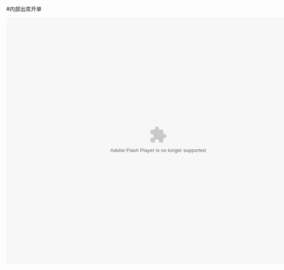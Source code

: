 #内部出库开单

<embed src="http://resource.3cwdb.com/kailong-donghua/F000000201203090200.swf" width="800" height="650"  pluginspage="http://www.macromedia.com/go/getflashplayer" 
type="application/x-shockwave-flash" ></embed>
